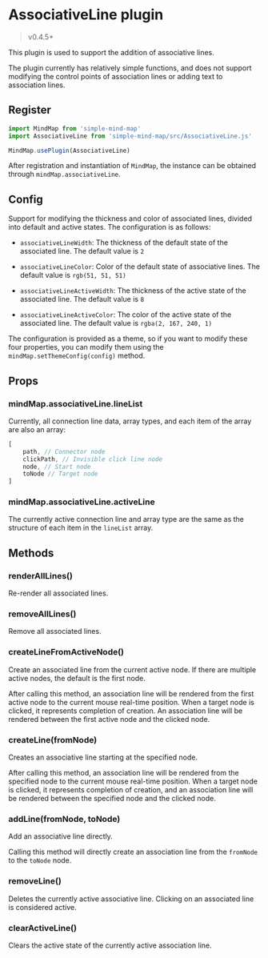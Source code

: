 # AssociativeLine plugin

> v0.4.5+

This plugin is used to support the addition of associative lines.

The plugin currently has relatively simple functions, and does not support modifying the control points of association lines or adding text to association lines.

## Register

```js
import MindMap from 'simple-mind-map'
import AssociativeLine from 'simple-mind-map/src/AssociativeLine.js'

MindMap.usePlugin(AssociativeLine)
```

After registration and instantiation of `MindMap`, the instance can be obtained through `mindMap.associativeLine`.

## Config

Support for modifying the thickness and color of associated lines, divided into default and active states. The configuration is as follows:

- `associativeLineWidth`: The thickness of the default state of the associated line. The default value is `2`

- `associativeLineColor`: Color of the default state of associative lines. The default value is `rgb(51, 51, 51)`

- `associativeLineActiveWidth`: The thickness of the active state of the associated line. The default value is `8`

- `associativeLineActiveColor`: The color of the active state of the associated line. The default value is `rgba(2, 167, 240, 1)`

The configuration is provided as a theme, so if you want to modify these four properties, you can modify them using the `mindMap.setThemeConfig(config)` method.

## Props

### mindMap.associativeLine.lineList

Currently, all connection line data, array types, and each item of the array are also an array:

```js
[
    path, // Connector node
    clickPath, // Invisible click line node
    node, // Start node
    toNode // Target node
]
```

### mindMap.associativeLine.activeLine

The currently active connection line and array type are the same as the structure of each item in the `lineList` array.

## Methods

### renderAllLines()

Re-render all associated lines.

### removeAllLines()

Remove all associated lines.

### createLineFromActiveNode()

Create an associated line from the current active node. If there are multiple active nodes, the default is the first node.

After calling this method, an association line will be rendered from the first active node to the current mouse real-time position. When a target node is clicked, it represents completion of creation. An association line will be rendered between the first active node and the clicked node.

### createLine(fromNode)

Creates an associative line starting at the specified node.

After calling this method, an association line will be rendered from the specified node to the current mouse real-time position. When a target node is clicked, it represents completion of creation, and an association line will be rendered between the specified node and the clicked node.

### addLine(fromNode, toNode)

Add an associative line directly.

Calling this method will directly create an association line from the `fromNode` to the `toNode` node.

### removeLine()

Deletes the currently active associative line. Clicking on an associated line is considered active.

### clearActiveLine()

Clears the active state of the currently active association line.
